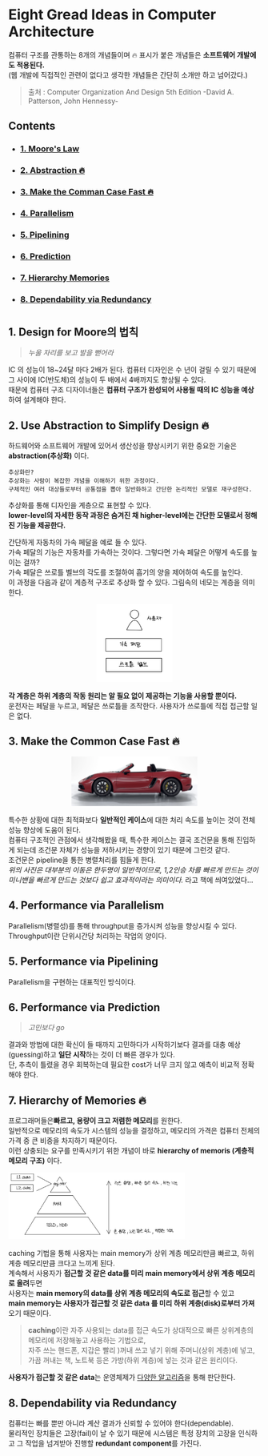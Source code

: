 # Eight Gread Ideas in Computer Architecture

컴퓨터 구조를 관통하는 8개의 개념들이며 🔥 표시가 붙은 개념들은 **소프트웨어 개발에도 적용된다.**    
(웹 개발에 직접적인 관련이 없다고 생각한 개념들은 간단히 소개만 하고 넘어갔다.)
> 출처 : Computer Organization And Design 5th Edition -David A. Patterson, John Hennessy-

## Contents		
* ### [1. Moore's Law](https://github.com/mingeun2154/CS/tree/main/ComputerArchitecture/eightGreatIdea#1-design-for-moore%EC%9D%98-%EB%B2%95%EC%B9%99)      
* ### [2. Abstraction 🔥](https://github.com/mingeun2154/CS/tree/main/ComputerArchitecture/eightGreatIdea#2-use-abstraction-to-simplify-design-)
* ### [3. Make the Comman Case Fast 🔥](https://github.com/mingeun2154/CS/tree/main/ComputerArchitecture/eightGreatIdea#3-make-the-common-case-fast)
* ### [4. Parallelism](https://github.com/mingeun2154/CS/tree/main/ComputerArchitecture/eightGreatIdea#4-performance-via-parallelism)
* ### [5. Pipelining](https://github.com/mingeun2154/CS/tree/main/ComputerArchitecture/eightGreatIdea#5-performance-via-pipelining)
* ### [6. Prediction](https://github.com/mingeun2154/CS/tree/main/ComputerArchitecture/eightGreatIdea#6-performance-via-prediction)
* ### [7. Hierarchy Memories](https://github.com/mingeun2154/CS/tree/main/ComputerArchitecture/eightGreatIdea#7-hierarchy-of-memories-)
* ### [8. Dependability via Redundancy](https://github.com/mingeun2154/CS/tree/main/ComputerArchitecture/eightGreatIdea#8-dependability-via-redundancy-1)

#

## 1. Design for Moore의 법칙
> *누울 자리를 보고 발을 뻗어라*    

IC 의 성능이 18~24달 마다 2배가 된다. 컴퓨터 디자인은 수 년이 걸릴 수 있기 때문에 그 사이에 IC(반도체)의 성능이 두 배에서 4배까지도 향상될 수 있다.     
때문에 컴퓨터 구조 디자이너들은 **컴퓨터 구조가 완성되어 사용될  때의 IC 성능을 예상**하여 설계해야 한다.

## 2. Use Abstraction to Simplify Design 🔥
하드웨어와 소프트웨어 개발에 있어서 생산성을 향상시키기 위한 중요한 기술은 **abstraction(추상화)** 이다.   

```
추상화란?
추상화는 사람이 복잡한 개념을 이해하기 위한 과정이다.	
구체적인 여러 대상들로부터 공통점을 뽑아 일반화하고 간단한 논리적인 모델로 재구성한다.  
```
추상화를 통해 디자인을 계층으로 표현할 수 있다.    
**lower-level의 자세한 동작 과정은 숨겨진 채 higher-level에는 간단한 모델로서 정해진 기능을 제공한다.**       

간단하게 자동차의 가속 페달을 예로 들 수 있다.   
가속 페달의 기능은 자동차를 가속하는 것이다. 그렇다면 가속 페달은 어떻게 속도를 높이는 걸까?   
가속 페달은 쓰로틀 벨브의 각도를 조절하여 흡기의 양을 제어하여 속도를 높인다.   
이 과정을 다음과 같이 계층적 구조로 추상화 할 수 있다. 그림속의 네모는 계층을 의미한다.    
<center><img src="./img/example01.jpeg" width="30%" height="30%" alt="example01"></center>    

**각 계층은 하위 계층의 작동 원리는 알 필요 없이 제공하는 기능을 사용할 뿐이다.**      
운전자는 페달을 누르고, 페달은 쓰로틀을 조작한다. 사용자가 쓰로틀에 직접 접근할 일은 없다.    

## 3. Make the Common Case Fast	🔥
<center><img src="./img/porsche.png" width="50%" alt="porsche"></center>

특수한 상황에 대한 최적화보다 **일반적인 케이스**에 대한 처리 속도를 높이는 것이 전체 성능 향상에 도움이 된다.    
컴퓨터 구조적인 관점에서 생각해봤을 때, 특수한 케이스는 결국 조건문을 통해 진입하게 되는데 조건문 자체가 성능을 저하시키는 경향이 있기 때문에 그런것 같다.    
조건문은 pipeline을 통한 병렬처리를 힘들게 한다.  
*위의 사진은 대부분의 이동은 한두명이 일반적이므로, 1,2인승 차를 빠르게 만드는 것이 미니밴을 빠르게 만드는 것보다 쉽고 효과적이라는 의미이다.* 라고 책에 씌여있었다...

## 4. Performance via Parallelism
Parallelism(병렬성)를 통해 throughput을 증가시켜 성능을 향상시킬 수 있다.    
Throughput이란 단위시간당 처리하는 작업의 양이다.

## 5. Performance via Pipelining
Parallelism을 구현하는 대표적인 방식이다. 

## 6. Performance via Prediction
> *고민보다 go*

결과와 방법에 대한 확신이 들 때까지 고민하다가 시작하기보다 결과를 대충 예상(guessing)하고 **일단 시작**하는 것이 더 빠른 경우가 있다.    
단, 추측이 틀렸을 경우 회복하는데 필요한 cost가 너무 크지 않고 예측이 비교적 정확해야 한다.

## 7. Hierarchy of Memories 🔥
프로그래머들은**빠르고, 용량이 크고 저렴한 메모리**를 원한다.     
일반적으로 메모리의 속도가 시스템의 성능을 결정하고, 메모리의 가격은 컴퓨터 전체의 가격 중 큰 비중을 차지하기 때문이다.    
이런 상충되는 요구를 만족시키기 위한 개념이 바로 **hierarchy of memoris (계층적 메모리 구조)** 이다.   

<img src="./img/memory.jpeg" width="70%" alt="계층적 메모리 구조">

caching 기법을 통해 사용자는 main memory가 상위 계층 메모리만큼 빠르고, 하위 계층 메모리만큼 크다고 느끼게 된다.      
계속해서 사용자가 **접근할 것 같은 data를 미리 main memory에서 상위 계층 메모리로 올려**두면    
사용자는 **main memory의 data를 상위 계층 메모리의 속도로 접근**할 수 있고     
**main memory는 사용자가 접근할 것 같은 data 를 미리 하위 계층(disk)로부터 가져**오기 때문이다.   
> **caching**이란 자주 사용되는 data를 접근 속도가 상대적으로 빠른 상위계층의 메모리에 저장해놓고 사용하는 기법으로,    
> 자주 쓰는 핸드폰, 지갑은 빨리 )꺼내 쓰고 넣기 위해 주머니(상위 계층)에 넣고, 가끔 꺼내는 책, 노트북 등은 가방(하위 계층)에 넣는 것과 같은 원리이다.

**사용자가 접근할 것 같은 data**는 운영체제가 [다양한 알고리즘](#)을 통해 판단한다.

## 8. Dependability via Redundancy
컴퓨터는 빠를 뿐만 아니라 계산 결과가 신뢰할 수 있어야 한다(dependable).    
물리적인 장치들은 고장(fail)이 날 수 있기 때문에 시스템은 특정 장치의 고장을 인식하고 그 작업을 넘겨받아 진행할 **redundant component**를 가진다.

